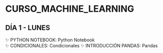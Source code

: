 # CURSO_MACHINE_LEARNING
## DÍA 1 - LUNES
✨ PYTHON NOTEBOOK: Python Notebook  
✨ CONDICIONALES: Condicionales
✨ INTRODUCCIÓN PANDAS: Pandas
